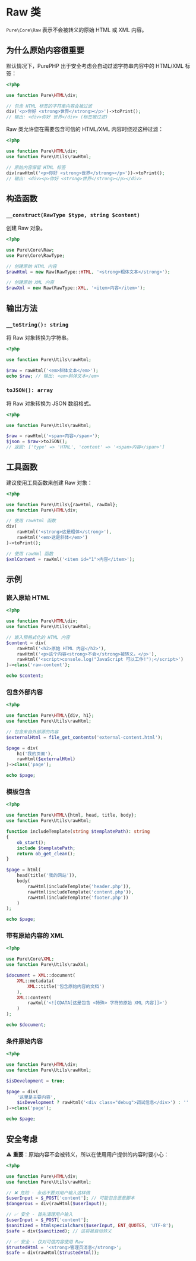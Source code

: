 # Raw 类

`Pure\Core\Raw` 表示不会被转义的原始 HTML 或 XML 内容。

## 为什么原始内容很重要

默认情况下，PurePHP 出于安全考虑会自动过滤字符串内容中的 HTML/XML 标签：

```php
<?php

use function Pure\HTML\div;

// 包含 HTML 标签的字符串内容会被过滤
div('<p>你好 <strong>世界</strong></p>')->toPrint();
// 输出: <div>你好 世界</div> (标签被过滤)
```

Raw 类允许您在需要包含可信的 HTML/XML 内容时绕过这种过滤：

```php
<?php

use function Pure\HTML\div;
use function Pure\Utils\rawHtml;

// 原始内容保留 HTML 标签
div(rawHtml('<p>你好 <strong>世界</strong></p>'))->toPrint();
// 输出: <div><p>你好 <strong>世界</strong></p></div>
```

## 构造函数

### `__construct(RawType $type, string $content)`

创建 Raw 对象。

```php
<?php

use Pure\Core\Raw;
use Pure\Core\RawType;

// 创建原始 HTML 内容
$rawHtml = new Raw(RawType::HTML, '<strong>粗体文本</strong>');

// 创建原始 XML 内容
$rawXml = new Raw(RawType::XML, '<item>内容</item>');
```

## 输出方法

### `__toString(): string`

将 Raw 对象转换为字符串。

```php
<?php

use function Pure\Utils\rawHtml;

$raw = rawHtml('<em>斜体文本</em>');
echo $raw; // 输出: <em>斜体文本</em>
```

### `toJSON(): array`

将 Raw 对象转换为 JSON 数组格式。

```php
<?php

use function Pure\Utils\rawHtml;

$raw = rawHtml('<span>内容</span>');
$json = $raw->toJSON();
// 返回: ['type' => 'HTML', 'content' => '<span>内容</span>']
```

## 工具函数

建议使用工具函数来创建 Raw 对象：

```php
<?php

use function Pure\Utils\{rawHtml, rawXml};
use function Pure\HTML\div;

// 使用 rawHtml 函数
div(
    rawHtml('<strong>这是粗体</strong>'),
    rawHtml('<em>这是斜体</em>')
)->toPrint();

// 使用 rawXml 函数
$xmlContent = rawXml('<item id="1">内容</item>');
```

## 示例

### 嵌入原始 HTML

```php
<?php

use function Pure\HTML\div;
use function Pure\Utils\rawHtml;

// 嵌入预格式化的 HTML 内容
$content = div(
    rawHtml('<h2>原始 HTML 内容</h2>'),
    rawHtml('<p>这个内容<strong>不会</strong>被转义。</p>'),
    rawHtml('<script>console.log("JavaScript 可以工作!");</script>')
)->class('raw-content');

echo $content;
```

### 包含外部内容

```php
<?php

use function Pure\HTML\{div, h1};
use function Pure\Utils\rawHtml;

// 包含来自外部源的内容
$externalHtml = file_get_contents('external-content.html');

$page = div(
    h1('我的页面'),
    rawHtml($externalHtml)
)->class('page');

echo $page;
```

### 模板包含

```php
<?php

use function Pure\HTML\{html, head, title, body};
use function Pure\Utils\rawHtml;

function includeTemplate(string $templatePath): string
{
    ob_start();
    include $templatePath;
    return ob_get_clean();
}

$page = html(
    head(title('我的网站')),
    body(
        rawHtml(includeTemplate('header.php')),
        rawHtml(includeTemplate('content.php')),
        rawHtml(includeTemplate('footer.php'))
    )
);

echo $page;
```

### 带有原始内容的 XML

```php
<?php

use Pure\Core\XML;
use function Pure\Utils\rawXml;

$document = XML::document(
    XML::metadata(
        XML::title('包含原始内容的文档')
    ),
    XML::content(
        rawXml('<![CDATA[这是包含 <特殊> 字符的原始 XML 内容]]>')
    )
);

echo $document;
```

### 条件原始内容

```php
<?php

use function Pure\HTML\div;
use function Pure\Utils\rawHtml;

$isDevelopment = true;

$page = div(
    '这里是主要内容',
    $isDevelopment ? rawHtml('<div class="debug">调试信息</div>') : ''
)->class('page');

echo $page;
```

## 安全考虑

⚠️ **重要**：原始内容不会被转义，所以在使用用户提供的内容时要小心：

```php
<?php

use function Pure\HTML\div;
use function Pure\Utils\rawHtml;

// ❌ 危险 - 永远不要对用户输入这样做
$userInput = $_POST['content']; // 可能包含恶意脚本
$dangerous = div(rawHtml($userInput));

// ✅ 安全 - 首先清理用户输入
$userInput = $_POST['content'];
$sanitized = htmlspecialchars($userInput, ENT_QUOTES, 'UTF-8');
$safe = div($sanitized); // 这将被自动转义

// ✅ 安全 - 仅对可信内容使用 Raw
$trustedHtml = '<strong>管理员消息</strong>';
$safe = div(rawHtml($trustedHtml));
```
